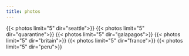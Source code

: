 ```yaml
---
title: photos
---
```


<!-- TODO move photos to layout and make for loop -->
{{< photos limit="5" dir="seattle">}}
{{< photos limit="5" dir="quarantine">}}
{{< photos limit="5" dir="galapagos">}}
{{< photos limit="5" dir="britain">}}
{{< photos limit="5" dir="france">}}
{{< photos limit="5" dir="peru">}}
